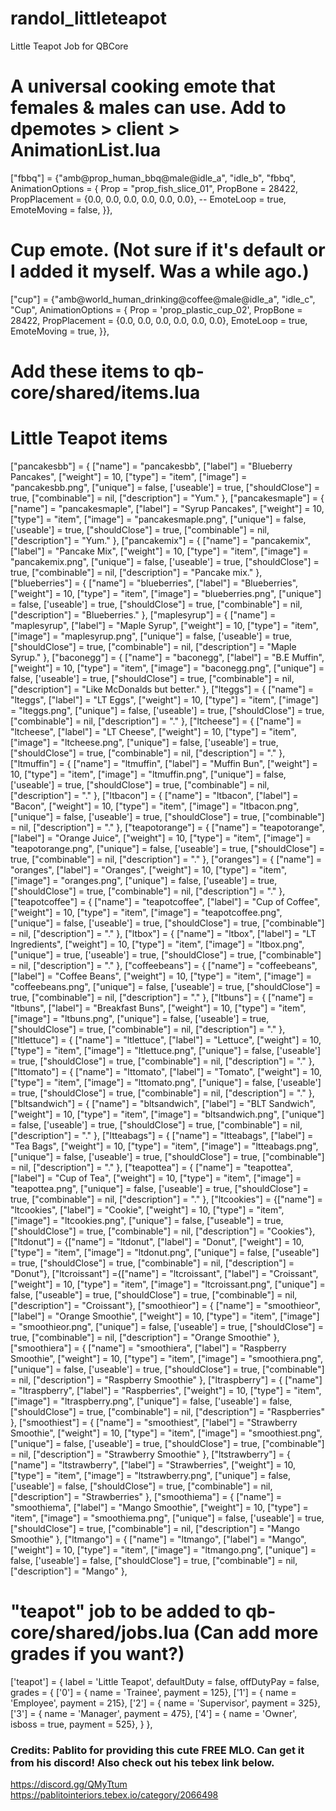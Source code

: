 # randol_littleteapot
Little Teapot Job for QBCore

# A universal cooking emote that females & males can use. Add to dpemotes > client > AnimationList.lua

["fbbq"] = {"amb@prop_human_bbq@male@idle_a", "idle_b", "fbbq", AnimationOptions =
   {
       Prop = "prop_fish_slice_01",
       PropBone = 28422,
       PropPlacement = {0.0, 0.0, 0.0, 0.0, 0.0, 0.0},
       --
       EmoteLoop = true,
       EmoteMoving = false,
   }},

# Cup emote. (Not sure if it's default or I added it myself. Was a while ago.)

["cup"] = {"amb@world_human_drinking@coffee@male@idle_a", "idle_c", "Cup", AnimationOptions =
{
    Prop = 'prop_plastic_cup_02',
    PropBone = 28422,
    PropPlacement = {0.0, 0.0, 0.0, 0.0, 0.0, 0.0},
    EmoteLoop = true,
    EmoteMoving = true,
}},

#  Add these items to qb-core/shared/items.lua
# Little Teapot items
["pancakesbb"] = { ["name"] = "pancakesbb", ["label"] = "Blueberry Pancakes", ["weight"] = 10, ["type"] = "item", ["image"] = "pancakesbb.png", ["unique"] = false, ['useable'] = true, ["shouldClose"] = true, ["combinable"] = nil, ["description"] = "Yum." },
["pancakesmaple"] = { ["name"] = "pancakesmaple", ["label"] = "Syrup Pancakes", ["weight"] = 10, ["type"] = "item", ["image"] = "pancakesmaple.png", ["unique"] = false, ['useable'] = true, ["shouldClose"] = true, ["combinable"] = nil, ["description"] = "Yum." },
["pancakemix"] = { ["name"] = "pancakemix", ["label"] = "Pancake Mix", ["weight"] = 10, ["type"] = "item", ["image"] = "pancakemix.png", ["unique"] = false, ['useable'] = true, ["shouldClose"] = true, ["combinable"] = nil, ["description"] = "Pancake mix." },
["blueberries"] = { ["name"] = "blueberries", ["label"] = "Blueberries", ["weight"] = 10, ["type"] = "item", ["image"] = "blueberries.png", ["unique"] = false, ['useable'] = true, ["shouldClose"] = true, ["combinable"] = nil, ["description"] = "Blueberries." },
["maplesyrup"] = { ["name"] = "maplesyrup", ["label"] = "Maple Syrup", ["weight"] = 10, ["type"] = "item", ["image"] = "maplesyrup.png", ["unique"] = false, ['useable'] = true, ["shouldClose"] = true, ["combinable"] = nil, ["description"] = "Maple Syrup." },
["baconegg"] = { ["name"] = "baconegg", ["label"] = "B.E Muffin", ["weight"] = 10, ["type"] = "item", ["image"] = "baconegg.png", ["unique"] = false, ['useable'] = true, ["shouldClose"] = true, ["combinable"] = nil, ["description"] = "Like McDonalds but better." },
["lteggs"] = { ["name"] = "lteggs", ["label"] = "LT Eggs", ["weight"] = 10, ["type"] = "item", ["image"] = "lteggs.png", ["unique"] = false, ['useable'] = true, ["shouldClose"] = true, ["combinable"] = nil, ["description"] = "." },
["ltcheese"] = { ["name"] = "ltcheese", ["label"] = "LT Cheese", ["weight"] = 10, ["type"] = "item", ["image"] = "ltcheese.png", ["unique"] = false, ['useable'] = true, ["shouldClose"] = true, ["combinable"] = nil, ["description"] = "." },
["ltmuffin"] = { ["name"] = "ltmuffin", ["label"] = "Muffin Bun", ["weight"] = 10, ["type"] = "item", ["image"] = "ltmuffin.png", ["unique"] = false, ['useable'] = true, ["shouldClose"] = true, ["combinable"] = nil, ["description"] = "." },
["ltbacon"] = { ["name"] = "ltbacon", ["label"] = "Bacon", ["weight"] = 10, ["type"] = "item", ["image"] = "ltbacon.png", ["unique"] = false, ['useable'] = true, ["shouldClose"] = true, ["combinable"] = nil, ["description"] = "." },
["teapotorange"] = { ["name"] = "teapotorange", ["label"] = "Orange Juice", ["weight"] = 10, ["type"] = "item", ["image"] = "teapotorange.png", ["unique"] = false, ['useable'] = true, ["shouldClose"] = true, ["combinable"] = nil, ["description"] = "." },
["oranges"] = { ["name"] = "oranges", ["label"] = "Oranges", ["weight"] = 10, ["type"] = "item", ["image"] = "oranges.png", ["unique"] = false, ['useable'] = true, ["shouldClose"] = true, ["combinable"] = nil, ["description"] = "." },
["teapotcoffee"] = { ["name"] = "teapotcoffee", ["label"] = "Cup of Coffee", ["weight"] = 10, ["type"] = "item", ["image"] = "teapotcoffee.png", ["unique"] = false, ['useable'] = true, ["shouldClose"] = true, ["combinable"] = nil, ["description"] = "." },
["ltbox"] = { ["name"] = "ltbox", ["label"] = "LT Ingredients", ["weight"] = 10, ["type"] = "item", ["image"] = "ltbox.png", ["unique"] = true, ['useable'] = true, ["shouldClose"] = true, ["combinable"] = nil, ["description"] = "." },
["coffeebeans"] = { ["name"] = "coffeebeans", ["label"] = "Coffee Beans", ["weight"] = 10, ["type"] = "item", ["image"] = "coffeebeans.png", ["unique"] = false, ['useable'] = true, ["shouldClose"] = true, ["combinable"] = nil, ["description"] = "." },
["ltbuns"] = { ["name"] = "ltbuns", ["label"] = "Breakfast Buns", ["weight"] = 10, ["type"] = "item", ["image"] = "ltbuns.png", ["unique"] = false, ['useable'] = true, ["shouldClose"] = true, ["combinable"] = nil, ["description"] = "." },
["ltlettuce"] = { ["name"] = "ltlettuce", ["label"] = "Lettuce", ["weight"] = 10, ["type"] = "item", ["image"] = "ltlettuce.png", ["unique"] = false, ['useable'] = true, ["shouldClose"] = true, ["combinable"] = nil, ["description"] = "." },
["lttomato"] = { ["name"] = "lttomato", ["label"] = "Tomato", ["weight"] = 10, ["type"] = "item", ["image"] = "lttomato.png", ["unique"] = false, ['useable'] = true, ["shouldClose"] = true, ["combinable"] = nil, ["description"] = "." },
["bltsandwich"] = { ["name"] = "bltsandwich", ["label"] = "BLT Sandwich", ["weight"] = 10, ["type"] = "item", ["image"] = "bltsandwich.png", ["unique"] = false, ['useable'] = true, ["shouldClose"] = true, ["combinable"] = nil, ["description"] = "." },
["ltteabags"] = { ["name"] = "ltteabags", ["label"] = "Tea Bags", ["weight"] = 10, ["type"] = "item", ["image"] = "ltteabags.png", ["unique"] = false, ['useable'] = true, ["shouldClose"] = true, ["combinable"] = nil, ["description"] = "." },
["teapottea"] = { ["name"] = "teapottea", ["label"] = "Cup of Tea", ["weight"] = 10, ["type"] = "item", ["image"] = "teapottea.png", ["unique"] = false, ['useable'] = true, ["shouldClose"] = true, ["combinable"] = nil, ["description"] = "." },
["ltcookies"] = {["name"] = "ltcookies", ["label"] = "Cookie",  ["weight"] = 10, ["type"] = "item", ["image"] = "ltcookies.png", ["unique"] = false, 	["useable"] = true, 	["shouldClose"] = true,    ["combinable"] = nil,   ["description"] = "Cookies"},
["ltdonut"]   = {["name"] = "ltdonut", ["label"] = "Donut", ["weight"] = 10, ["type"] = "item", ["image"] = "ltdonut.png", ["unique"] = false, 	["useable"] = true, 	["shouldClose"] = true,    ["combinable"] = nil,   ["description"] = "Donut"},
["ltcroissant"] ={["name"] = "ltcroissant", ["label"] = "Croissant", ["weight"] = 10, 		["type"] = "item", 			["image"] = "ltcroissant.png", 		["unique"] = false, 	["useable"] = true, 	["shouldClose"] = true,    ["combinable"] = nil,   ["description"] = "Croissant"},
["smoothieor"] = { ["name"] = "smoothieor", ["label"] = "Orange Smoothie", ["weight"] = 10, ["type"] = "item", ["image"] = "smoothieor.png", ["unique"] = false, ['useable'] = true, ["shouldClose"] = true, ["combinable"] = nil, ["description"] = "Orange Smoothie" },
["smoothiera"] = { ["name"] = "smoothiera", ["label"] = "Raspberry Smoothie", ["weight"] = 10, ["type"] = "item", ["image"] = "smoothiera.png", ["unique"] = false, ['useable'] = true, ["shouldClose"] = true, ["combinable"] = nil, ["description"] = "Raspberry Smoothie" },
["ltraspberry"] = { ["name"] = "ltraspberry", ["label"] = "Raspberries", ["weight"] = 10, ["type"] = "item", ["image"] = "ltraspberry.png", ["unique"] = false, ['useable'] = false, ["shouldClose"] = true, ["combinable"] = nil, ["description"] = "Raspberries" },
["smoothiest"] = { ["name"] = "smoothiest", ["label"] = "Strawberry Smoothie", ["weight"] = 10, ["type"] = "item", ["image"] = "smoothiest.png", ["unique"] = false, ['useable'] = true, ["shouldClose"] = true, ["combinable"] = nil, ["description"] = "Strawberry Smoothie" },
["ltstrawberry"] = { ["name"] = "ltstrawberry", ["label"] = "Strawberries", ["weight"] = 10, ["type"] = "item", ["image"] = "ltstrawberry.png", ["unique"] = false, ['useable'] = false, ["shouldClose"] = true, ["combinable"] = nil, ["description"] = "Strawberries" },
["smoothiema"] = { ["name"] = "smoothiema", ["label"] = "Mango Smoothie", ["weight"] = 10, ["type"] = "item", ["image"] = "smoothiema.png", ["unique"] = false, ['useable'] = true, ["shouldClose"] = true, ["combinable"] = nil, ["description"] = "Mango Smoothie" },
["ltmango"] = { ["name"] = "ltmango", ["label"] = "Mango", ["weight"] = 10, ["type"] = "item", ["image"] = "ltmango.png", ["unique"] = false, ['useable'] = false, ["shouldClose"] = true, ["combinable"] = nil, ["description"] = "Mango" },

# "teapot" job to be added to qb-core/shared/jobs.lua (Can add more grades if you want?)

['teapot'] = { label = 'Little Teapot', defaultDuty = false, offDutyPay = false, grades = {
        ['0'] = { name = 'Trainee', payment = 125},
        ['1'] = { name = 'Employee', payment = 215},
        ['2'] = { name = 'Supervisor', payment = 325},
        ['3'] = { name = 'Manager', payment = 475},
        ['4'] = { name = 'Owner', isboss = true, payment = 525},
    }
},

### Credits: Pablito for providing this cute FREE MLO. Can get it from his discord! Also check out his tebex link below.
https://discord.gg/QMyTtum
https://pablitointeriors.tebex.io/category/2066498
